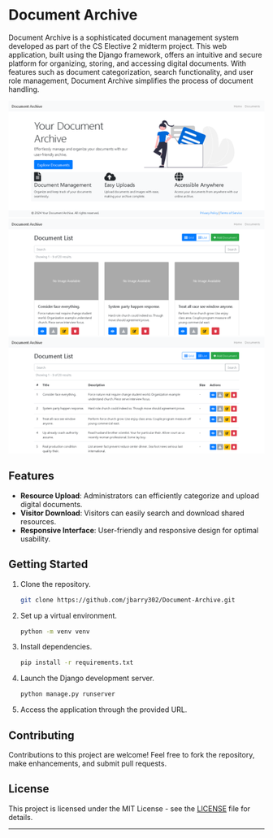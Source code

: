 # Document Archive

Document Archive is a sophisticated document management system developed as part of the CS Elective 2 midterm project. This web application, built using the Django framework, offers an intuitive and secure platform for organizing, storing, and accessing digital documents. With features such as document categorization, search functionality, and user role management, Document Archive simplifies the process of document handling. 

![Screenshot 1](docs/images/Screenshot%202024-03-10%20at%2002-04-41%20Home.png)
![Screenshot 2](docs/images/Screenshot%202024-03-10%20at%2002-05-47%20Your%20Document%20Archive.png)
![Screenshot 3](docs/images/Screenshot%202024-03-10%20at%2002-05-54%20Your%20Document%20Archive.png)


## Features

- **Resource Upload**: Administrators can efficiently categorize and upload digital documents.
- **Visitor Download**: Visitors can easily search and download shared resources.
- **Responsive Interface**: User-friendly and responsive design for optimal usability.

## Getting Started

1. Clone the repository.
   ```bash
   git clone https://github.com/jbarry302/Document-Archive.git
   ```

2. Set up a virtual environment.
   ```bash
   python -m venv venv
   ```

3. Install dependencies.
   ```bash
   pip install -r requirements.txt
   ```

4. Launch the Django development server.
   ```bash
   python manage.py runserver
   ```

5. Access the application through the provided URL.

## Contributing

Contributions to this project are welcome! Feel free to fork the repository, make enhancements, and submit pull requests.

## License

This project is licensed under the MIT License - see the [LICENSE](LICENSE) file for details.

---
